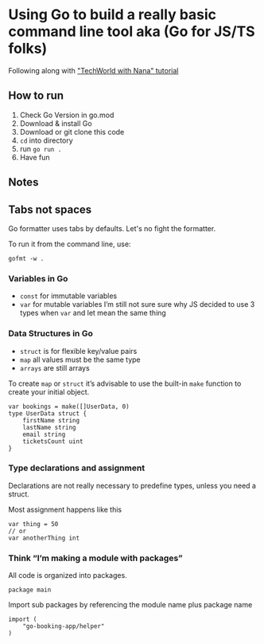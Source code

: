 # Using Go to build a really basic command line tool aka (Go for JS/TS folks)

Following along with ["TechWorld with Nana" tutorial](https://www.youtube.com/watch?v=yyUHQIec83I&t=241sg)

## How to run

1. Check Go Version in go.mod
1. Download & install Go
1. Download or git clone this code
1. `cd` into directory
1. run `go run .`
1. Have fun

## Notes

## Tabs not spaces

Go formatter uses tabs by defaults. Let's no fight the formatter.

To run it from the command line, use:

```
gofmt -w .
```

### Variables in Go

- `const` for immutable variables
- `var` for mutable variables
  I’m still not sure sure why JS decided to use 3 types when `var` and let mean the same thing

### Data Structures in Go

- `struct` is for flexible key/value pairs
- `map` all values must be the same type
- `arrays` are still arrays

To create `map` or `struct` it’s advisable to use the built-in `make` function to create your initial object.

```
var bookings = make([]UserData, 0)
type UserData struct {
	firstName string
	lastName string
	email string
	ticketsCount uint
}
```

### Type declarations and assignment

Declarations are not really necessary to predefine types, unless you need a struct.

Most assignment happens like this

```
var thing = 50
// or
var anotherThing int
```

### Think “I’m making a module with packages”

All code is organized into packages.

```
package main
```

Import sub packages by referencing the module name plus package name

```
import (
	"go-booking-app/helper"
)
```
